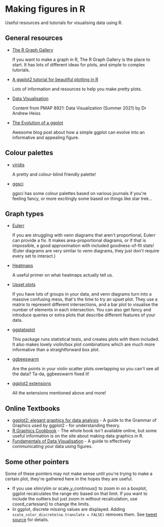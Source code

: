 
# Making figures in R

Useful resources and tutorials for visualising data using R.
## General resources

* [The R Graph Gallery](https://www.r-graph-gallery.com/)

    If you want to make a graph in R, The R Graph Gallery is the place to start.
It has lots of different ideas for plots, and simple to complex tutorials.

* [A ggplot2 tutorial for beautiful plotting in R](https://cedricscherer.netlify.app/2019/08/05/a-ggplot2-tutorial-for-beautiful-plotting-in-r/#toc)

    Lots of information and resources to help you make pretty plots.
    
* [Data Visualisation](https://datavizs21.classes.andrewheiss.com/)

    Content from PMAP 8921: Data Visualization (Summer 2021) by Dr Andrew Heiss

* [The Evolution of a ggplot](https://www.cedricscherer.com/2019/05/17/the-evolution-of-a-ggplot-ep.-1/)

    Awesome blog post about how a simple ggplot can evolve into an informative and appealing figure.

## Colour palettes

* [viridis](https://cran.r-project.org/web/packages/viridis/vignettes/intro-to-viridis.html)

    A pretty and colour-blind friendly palette!

* [ggsci](https://cran.r-project.org/web/packages/ggsci/vignettes/ggsci.html)

    ggsci has some colour palettes based on various journals if you're feeling fancy, or more excitingly some based on things like star trek...

## Graph types

* [Eulerr](https://github.com/jolars/eulerr)

    If you are struggling with venn diagrams that aren't proportional, Eulerr can provide a fix.
    It makes area-proportional diagrams, or if that is impossible, a good approximation with included goodness-of-fit stats!
    (Euler diagrams are very similar to venn diagrams, they just don't require every set to interact.)

* [Heatmaps](http://www.opiniomics.org/you-probably-dont-understand-heatmaps/)

    A useful primer on what heatmaps actually tell us.

* [Upset plots](https://github.com/hms-dbmi/UpSetR)

    If you have lots of groups in your data, and venn diagrams turn into a massive confusing mess, that's the time to try an upset plot.
    They use a matrix to represent different intersections, and a bar plot to visualise the number of elements in each intersection.
    You can also get fancy and introduce queries or extra plots that describe different features of your data.

* [ggstatsplot](https://indrajeetpatil.github.io/ggstatsplot/)

    This package runs statistical tests, and creates plots with them included.
    It also makes lovely violin/box plot combinations which are much more informative than a straightforward box plot.

* [ggbeeswarm](https://github.com/eclarke/ggbeeswarm)

    Are the points in your violin scatter plots overlapping so you can't see all the data?
    Ta-da, ggbeeswarm fixed it!

* [ggplot2 extensions](https://exts.ggplot2.tidyverse.org/gallery/)

    All the extensions mentioned above and more!

## Online Textbooks

* [ggplot2: elegant graphics for data analysis](https://ggplot2-book.org/) - A  guide to the Grammar of Graphics used by ggplot2 - for understanding theory.
* [R Graphics Cookbook](http://www.cookbook-r.com/Graphs/) - The whole book isn't available online, but some useful information is on the site about making data graphics in R.
* [Fundamentals of Data Visualisation](https://clauswilke.com/dataviz/) - A guide to effectively communicating your data using figures.

## Some other pointers

Some of these pointers may not make sense until you're trying to make a certain plot, they're gathered here in the hopes they are useful.

* If you use xlim/ylim or scale_y_continous() to zoom in on a boxplot, ggplot recalculates the range etc based on that limit. If you want to include the outliers but just zoom in without recalculation, use coord_cartesian() to change the limits.
* In ggplot, discrete missing values are displayed. Adding `scale_color_discrete(na.translate = FALSE)` removes them. See [tweet source](https://twitter.com/MaiaPelletier/status/1357079168249458691/photo/1) for details.
